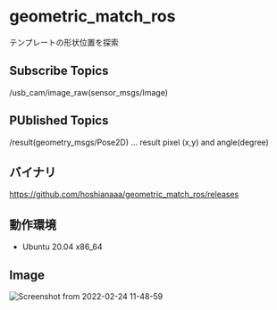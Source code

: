 # geometric_match_ros

テンプレートの形状位置を探索

## Subscribe Topics

/usb_cam/image_raw(sensor_msgs/Image)

## PUblished Topics

/result(geometry_msgs/Pose2D) ... result pixel (x,y) and angle(degree)

## バイナリ
  
https://github.com/hoshianaaa/geometric_match_ros/releases
  

## 動作環境
- Ubuntu 20.04 x86_64

## Image

![Screenshot from 2022-02-24 11-48-59](https://user-images.githubusercontent.com/40942409/155448933-bc729c67-d6ee-4c7a-8d5a-7084ab71ef4d.png)
